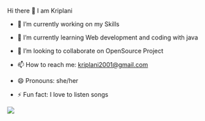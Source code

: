 Hi there 👋
I am Kriplani

- 🔭 I’m currently working on my Skills
- 🌱 I’m currently learning Web development and coding with java
- 👯 I’m looking to collaborate on OpenSource Project

- 📫 How to reach me: kriplani2001@gmail.com
- 😄 Pronouns: she/her
- ⚡ Fun fact: I love to listen songs 

<img src="https://github-readme-stats.vercel.app/api?username=kriplani&&show_icons=true&title_color=00FFFF&icon_color=00FFFF&text_color=daf7dc&bg_color=151515">
